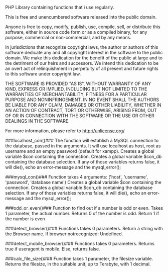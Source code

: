 PHP Library containing functions that i use regularly.

This is free and unencumbered software released into the public domain.

Anyone is free to copy, modify, publish, use, compile, sell, or
distribute this software, either in source code form or as a compiled
binary, for any purpose, commercial or non-commercial, and by any
means.

In jurisdictions that recognize copyright laws, the author or authors
of this software dedicate any and all copyright interest in the
software to the public domain. We make this dedication for the benefit
of the public at large and to the detriment of our heirs and
successors. We intend this dedication to be an overt act of
relinquishment in perpetuity of all present and future rights to this
software under copyright law.

THE SOFTWARE IS PROVIDED "AS IS", WITHOUT WARRANTY OF ANY KIND,
EXPRESS OR IMPLIED, INCLUDING BUT NOT LIMITED TO THE WARRANTIES OF
MERCHANTABILITY, FITNESS FOR A PARTICULAR PURPOSE AND NONINFRINGEMENT.
IN NO EVENT SHALL THE AUTHORS BE LIABLE FOR ANY CLAIM, DAMAGES OR
OTHER LIABILITY, WHETHER IN AN ACTION OF CONTRACT, TORT OR OTHERWISE,
ARISING FROM, OUT OF OR IN CONNECTION WITH THE SOFTWARE OR THE USE OR
OTHER DEALINGS IN THE SOFTWARE.

For more information, please refer to <http://unlicense.org/>

###localhost_con()###
	The function will establish a MySQL connection to the database, passed in the arguments.
	It will use localhost as host, root as username and an empty password (default for xampp).
	Creates a global variable $con containing the connection.
	Creates a global variable $con_db containing the database selection.
	If any of those variables returns false, it will die(), echo an error-message and the mysql_error();

###mysql_con()###
	Function takes 4 arguments:
		('host', 'username', 'password', 'database name')
		Creates a global variable $con containing the connection.
		Creates a global variable $con_db containing the database selection.
		If any of those variables returns false, it will die(), echo an error-message and the mysql_error();

###odd_or_even()###
	Function to find out if a number is odd or even.
	Takes 1 parameter, the actual number.
	Returns 0 of the number is odd.
	Return 1 if the number is even

###detect_browser()###
	Functions takes 0 parameters.
	Return a string with the Browser name.
	If  browser notrecognized: Undefined.

###detect_mobile_browser()###
	Functions takes 0 parameters.
	Returns true if useragent is mobile.
	Else, returns false.

###calc_file_size()###
	Function takes 1 parameter, the filesize variable.
	Returns the filesize, in the suitable unit, up to Terabyte, with 1 decimal.

